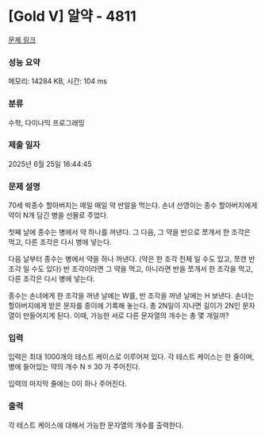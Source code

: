 # [Gold V] 알약 - 4811 

[문제 링크](https://www.acmicpc.net/problem/4811) 

### 성능 요약

메모리: 14284 KB, 시간: 104 ms

### 분류

수학, 다이나믹 프로그래밍

### 제출 일자

2025년 6월 25일 16:44:45

### 문제 설명

<p>70세 박종수 할아버지는 매일 매일 약 반알을 먹는다. 손녀 선영이는 종수 할아버지에게 약이 N개 담긴 병을 선물로 주었다.</p>

<p>첫째 날에 종수는 병에서 약 하나를 꺼낸다. 그 다음, 그 약을 반으로 쪼개서 한 조각은 먹고, 다른 조각은 다시 병에 넣는다.</p>

<p>다음 날부터 종수는 병에서 약을 하나 꺼낸다. (약은 한 조각 전체 일 수도 있고, 쪼갠 반 조각 일 수도 있다) 반 조각이라면 그 약을 먹고, 아니라면 반을 쪼개서 한 조각을 먹고, 다른 조각은 다시 병에 넣는다.</p>

<p>종수는 손녀에게 한 조각을 꺼낸 날에는 W를, 반 조각을 꺼낸 날에는 H 보낸다. 손녀는 할아버지에게 받은 문자를 종이에 기록해 놓는다. 총 2N일이 지나면 길이가 2N인 문자열이 만들어지게 된다. 이때, 가능한 서로 다른 문자열의 개수는 총 몇 개일까?</p>

### 입력 

 <p>입력은 최대 1000개의 테스트 케이스로 이루어져 있다. 각 테스트 케이스는 한 줄이며, 병에 들어있는 약의 개수 N ≤ 30 가 주어진다.</p>

<p>입력의 마지막 줄에는 0이 하나 주어진다.</p>

### 출력 

 <p>각 테스트 케이스에 대해서 가능한 문자열의 개수를 출력한다.</p>

